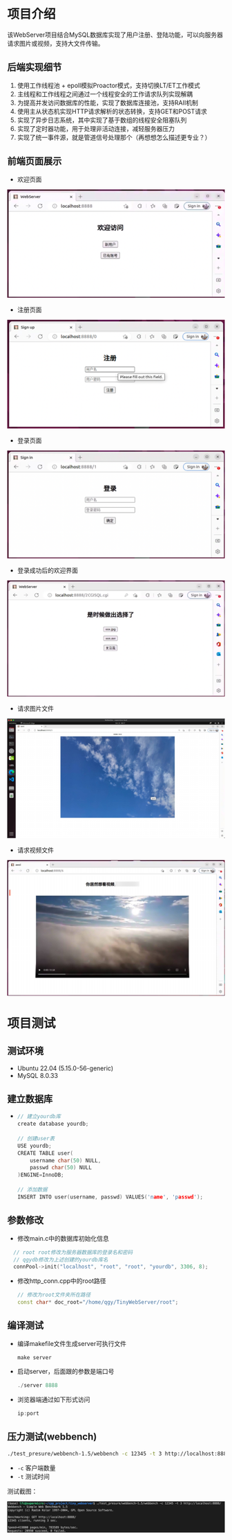 # 项目介绍

该WebServer项目结合MySQL数据库实现了用户注册、登陆功能，可以向服务器请求图片或视频，支持大文件传输。

## 后端实现细节

1. 使用工作线程池 + epoll模拟Proactor模式，支持切换LT/ET工作模式
2. 主线程和工作线程之间通过一个线程安全的工作请求队列实现解耦
3. 为提高并发访问数据库的性能，实现了数据库连接池，支持RAII机制
4. 使用主从状态机实现HTTP请求解析的状态转换，支持GET和POST请求
5. 实现了异步日志系统，其中实现了基于数组的线程安全阻塞队列
6. 实现了定时器功能，用于处理非活动连接，减轻服务器压力
7. 实现了统一事件源，就是管道信号处理那个（再想想怎么描述更专业？）

## 前端页面展示

* 欢迎页面

![1697936093147](image/README/1697936093147.png)

* 注册页面

![1697936139484](image/README/1697936139484.png)

* 登录页面

![1697936181159](image/README/1697936181159.png)

* 登录成功后的欢迎界面

![1697936239359](image/README/1697936239359.png)

* 请求图片文件

![1697936282268](image/README/1697936282268.jpg)

* 请求视频文件

![1697936358484](image/README/1697936358484.jpg)

# 项目测试

## 测试环境

* Ubuntu 22.04 (5.15.0-56-generic)
* MySQL 8.0.33

## 建立数据库

* ```C++
  // 建立yourdb库
  create database yourdb;

  // 创建user表
  USE yourdb;
  CREATE TABLE user(
      username char(50) NULL,
      passwd char(50) NULL
  )ENGINE=InnoDB;

  // 添加数据
  INSERT INTO user(username, passwd) VALUES('name', 'passwd');
  ```

## 参数修改

* 修改main.c中的数据库初始化信息

```C++
  // root root修改为服务器数据库的登录名和密码
  // qgydb修改为上述创建的yourdb库名
  connPool->init("localhost", "root", "root", "yourdb", 3306, 8);
```

* 修改http_conn.cpp中的root路径

  ```C++
  // 修改为root文件夹所在路径
  const char* doc_root="/home/qgy/TinyWebServer/root";
  ```

## 编译测试

* 编译makefile文件生成server可执行文件

  ```
  make server
  ```
* 启动server，后面跟的参数是端口号

  ```C++
  ./server 8888
  ```
* 浏览器端通过如下形式访问

  ```C++
  ip:port
  ```

## 压力测试(webbench)

```bash
./test_presure/webbench-1.5/webbench -c 12345 -t 3 http://localhost:8888/
```

* `-c` 客户端数量
* `-t` 测试时间

测试截图：

![1697939097610](image/README/1697939097610.png)
